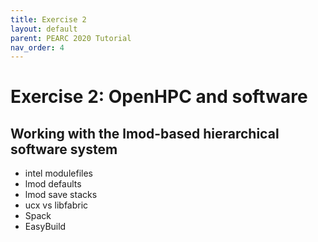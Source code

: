 ```yaml
---
title: Exercise 2
layout: default
parent: PEARC 2020 Tutorial
nav_order: 4
---
```


# Exercise 2: OpenHPC and software
## Working with the lmod-based hierarchical software system

* intel modulefiles
* lmod defaults
* lmod save stacks
* ucx vs libfabric
* Spack
* EasyBuild



